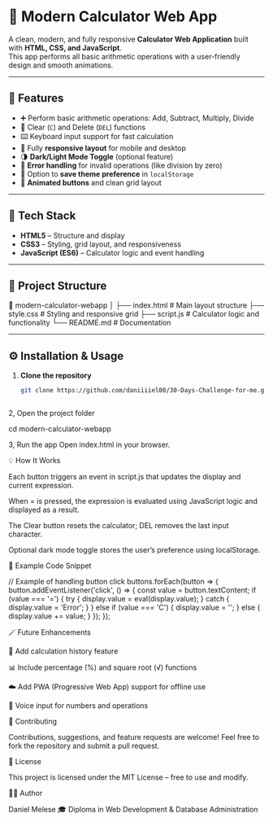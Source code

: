 # 🧮 Modern Calculator Web App

A clean, modern, and fully responsive **Calculator Web Application** built with **HTML, CSS, and JavaScript**.  
This app performs all basic arithmetic operations with a user-friendly design and smooth animations.

---

## 🚀 Features

- ➕ Perform basic arithmetic operations: Add, Subtract, Multiply, Divide  
- 🧹 Clear (`C`) and Delete (`DEL`) functions  
- ⌨️ Keyboard input support for fast calculation  
- 📱 Fully **responsive layout** for mobile and desktop  
- 🌗 **Dark/Light Mode Toggle** (optional feature)  
- 🧠 **Error handling** for invalid operations (like division by zero)  
- 💾 Option to **save theme preference** in `localStorage`  
- 🎨 **Animated buttons** and clean grid layout  

---

## 🧩 Tech Stack

- **HTML5** – Structure and display  
- **CSS3** – Styling, grid layout, and responsiveness  
- **JavaScript (ES6)** – Calculator logic and event handling  

---



## 📂 Project Structure

📁 modern-calculator-webapp
│
├── index.html # Main layout structure
├── style.css # Styling and responsive grid
├── script.js # Calculator logic and functionality
└── README.md # Documentation



---

## ⚙️ Installation & Usage

1. **Clone the repository**
   ```bash
   git clone https://github.com/daniiiiel00/30-Days-Challenge-for-me.git

   

2, Open the project folder

cd modern-calculator-webapp

3, Run the app
Open index.html in your browser.

💡 How It Works

Each button triggers an event in script.js that updates the display and current expression.

When = is pressed, the expression is evaluated using JavaScript logic and displayed as a result.

The Clear button resets the calculator; DEL removes the last input character.

Optional dark mode toggle stores the user’s preference using localStorage.


🧠 Example Code Snippet

// Example of handling button click
buttons.forEach(button => {
  button.addEventListener('click', () => {
    const value = button.textContent;
    if (value === '=') {
      try {
        display.value = eval(display.value);
      } catch {
        display.value = 'Error';
      }
    } else if (value === 'C') {
      display.value = '';
    } else {
      display.value += value;
    }
  });
});

🪄 Future Enhancements

🧾 Add calculation history feature

📊 Include percentage (%) and square root (√) functions

☁️ Add PWA (Progressive Web App) support for offline use

🎤 Voice input for numbers and operations

🤝 Contributing

Contributions, suggestions, and feature requests are welcome!
Feel free to fork the repository and submit a pull request.

📜 License

This project is licensed under the MIT License – free to use and modify.

👨‍💻 Author

Daniel Melese
🎓 Diploma in Web Development & Database Administration

